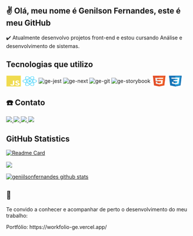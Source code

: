 
<h2>✌️ Olá, meu nome é Genilson Fernandes, este é meu GitHub</h2>
<div>
  ✔️ Atualmente desenvolvo projetos front-end e estou cursando Análise e desenvolvimento de sistemas.
</div>
 <h2>Tecnologias que utilizo</h2>
 <div>
  <img align="center" alt="ge-Js" height="30" width="40" src="https://raw.githubusercontent.com/devicons/devicon/master/icons/javascript/javascript-plain.svg">
  <img align="center" alt="ge-React" height="30" width="40" src="https://raw.githubusercontent.com/devicons/devicon/master/icons/react/react-original.svg">
  <img align="center" alt="ge-jest" height="30" width="40" src="https://cdn.jsdelivr.net/gh/devicons/devicon/icons/jest/jest-plain.svg" />
  <img align="center" alt="ge-next" height="30" width="40" src="https://www.creative-tim.com/assets/icon-nextjs-2a1bcdd2079d47a4f10c5620632a7994b8544ca0d5e5f11049e9c542142ca82b.jpg" />
  <img align="center" alt="ge-git" height="30" width="40" src="https://cdn.jsdelivr.net/gh/devicons/devicon/icons/git/git-original.svg" />
  <img align="center" alt="ge-storybook" height="30" width="40" src="https://cdn.jsdelivr.net/gh/devicons/devicon/icons/storybook/storybook-original.svg" />
  <img align="center" alt="ge-HTML" height="30" width="40" src="https://raw.githubusercontent.com/devicons/devicon/master/icons/html5/html5-original.svg" />
  <img align="center" alt="ge-CSS" height="30" width="40" src="https://raw.githubusercontent.com/devicons/devicon/master/icons/css3/css3-original.svg" />
</div>
  <h2>☎️ Contato </h2>
<div style="display: inline;">
  <a href="https://www.instagram.com/geecods/" target="_blank">
    <img
    src="https://img.shields.io/badge/-Instagram-%23E4405F?style=for-the-badge&logo=instagram&logoColor=white"
    target="_blank">
  </a>
  <a href="mailto:geniilsonfernandes@gmail.com">
    <img
    src="https://img.shields.io/badge/-Gmail-%23333?style=for-the-badge&logo=gmail&logoColor=white"
    target="_blank">
  </a>
  <a href="https://www.linkedin.com/in/genilson-fernandes/" target="_blank">
    <img
    src="https://img.shields.io/badge/-LinkedIn-%230077B5?style=for-the-badge&logo=linkedin&logoColor=white"
    target="_blank">
  </a>
  <a href="https://api.whatsapp.com/send?phone=5522996021627" target="_blank">
    <img
    src="https://img.shields.io/badge/-WhatsApp-%25D366?style=for-the-badge&logo=whatsapp&logoColor=white"
    target="_blank">
  </a>
</div>

## **GitHub Statistics**

[![Readme Card](https://github-readme-stats.vercel.app/api/pin/?geniilsonfernandes=anuraghazra&repo=github-readme-stats)](https://github.com/anuraghazra/github-readme-stats)


<a href="https://github.com/geniilsonfernandes
">
  <img align="center" src="https://github-readme-stats.vercel.app/api/top-langs/?username=geniilsonfernandes
&theme=dracula&hide_langs_below=1" />
</a>

<a href="https://github.com/geniilsonfernandes
">
 <img align="center" src="https://github-readme-stats.vercel.app/api?username=geniilsonfernandes
&show_icons=true&theme=dracula&line_height=27" alt="geniilsonfernandes
 github stats"/>
</a>

<h2> 👋 </h2>
Te convido a conhecer e acompanhar de perto o desenvolvimento do meu trabalho:
<p>
Portfólio: https://workfolio-ge.vercel.app/
</p>


  
  
  
